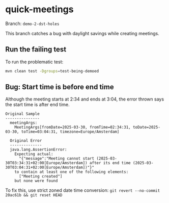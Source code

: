 # quick-meetings

Branch: `demo-2-dst-holes`

This branch catches a bug with daylight savings while creating meetings.

## Run the failing test

To run the problematic test:

```bash
mvn clean test -Dgroups=test-being-demoed
```

## Bug: Start time is before end time

Although the meeting starts at 2:34 and ends at 3:04, the error thrown says the start time is after
end time.

```
Original Sample
---------------
  meetingArgs:
    MeetingArgs[fromDate=2025-03-30, fromTime=02:34:31, toDate=2025-03-30, toTime=03:04:31, timezone=Europe/Amsterdam]

  Original Error
  --------------
  java.lang.AssertionError:
    Expecting actual:
      "{"message":"Meeting cannot start (2025-03-30T03:34:31+02:00[Europe/Amsterdam]) after its end time (2025-03-30T03:04:31+02:00[Europe/Amsterdam])"}"
    to contain at least one of the following elements:
      ["Meeting created"]
    but none were found
```

To fix this, use strict zoned date time conversion:
`git revert --no-commit 20ac61b && git reset HEAD`